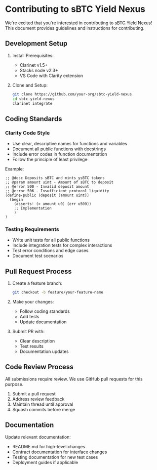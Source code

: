 # Contributing to sBTC Yield Nexus

We're excited that you're interested in contributing to sBTC Yield Nexus! This document provides guidelines and instructions for contributing.

## Development Setup

1. Install Prerequisites:

   - Clarinet v1.5+
   - Stacks node v2.3+
   - VS Code with Clarity extension

2. Clone and Setup:
   ```bash
   git clone https://github.com/your-org/sbtc-yield-nexus
   cd sbtc-yield-nexus
   clarinet integrate
   ```

## Coding Standards

### Clarity Code Style

- Use clear, descriptive names for functions and variables
- Document all public functions with docstrings
- Include error codes in function documentation
- Follow the principle of least privilege

Example:

```clarity
;; @desc Deposits sBTC and mints ysBTC tokens
;; @param amount uint - Amount of sBTC to deposit
;; @error 500 - Invalid deposit amount
;; @error 506 - Insufficient protocol liquidity
(define-public (deposit (amount uint))
  (begin
    (asserts! (> amount u0) (err u500))
    ;; Implementation
    )
)
```

### Testing Requirements

- Write unit tests for all public functions
- Include integration tests for complex interactions
- Test error conditions and edge cases
- Document test scenarios

## Pull Request Process

1. Create a feature branch:

   ```bash
   git checkout -b feature/your-feature-name
   ```

2. Make your changes:

   - Follow coding standards
   - Add tests
   - Update documentation

3. Submit PR with:
   - Clear description
   - Test results
   - Documentation updates

## Code Review Process

All submissions require review. We use GitHub pull requests for this purpose.

1. Submit a pull request
2. Address review feedback
3. Maintain thread until approval
4. Squash commits before merge

## Documentation

Update relevant documentation:

- README.md for high-level changes
- Contract documentation for interface changes
- Testing documentation for new test cases
- Deployment guides if applicable
